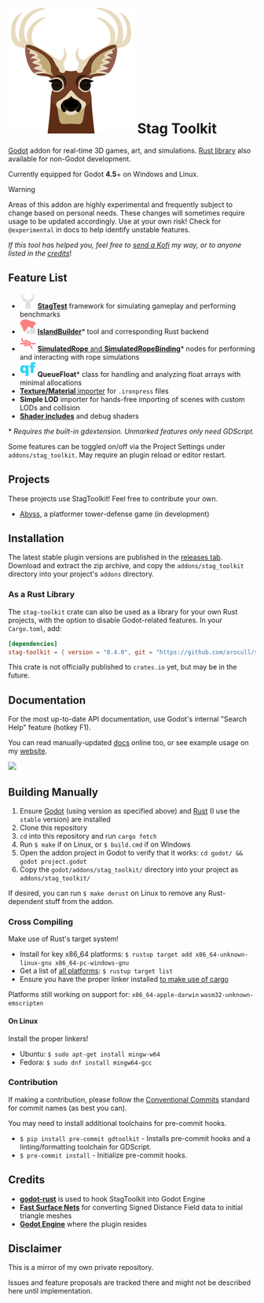 # ![](godot/icon.svg) Stag Toolkit

[Godot](https://godotengine.org/) addon for real-time 3D games, art, and simulations.
[Rust library](#as-a-rust-library) also available for non-Godot development.

Currently equipped for Godot **4.5**+ on Windows and Linux.

> [!WARNING]
> Areas of this addon are highly experimental and frequently subject to change based on personal needs.
> These changes will sometimes require usage to be updated accordingly.
> Use at your own risk!
> Check for `@experimental` in docs to help identify unstable features.

*If this tool has helped you, feel free to [send a Kofi](https://ko-fi.com/stagmath) my way, or to anyone listed in the [credits](#credits)*!

## Feature List

- ![](godot/addons/stag_toolkit/icons/icon_stagtoolkit_monochrome.svg) **[StagTest](docs/stagtest.md)** framework for simulating gameplay and performing benchmarks
- ![](godot/addons/stag_toolkit/icons/icon_islandbuilder.svg) **[IslandBuilder](https://alanocull.com/island_builder.html)**\* tool and corresponding Rust backend
- ![](godot/addons/stag_toolkit/icons/icon_simulatedropebinding.svg) [**SimulatedRope** and **SimulatedRopeBinding**](docs/simulatedrope.md)\* nodes for performing and interacting with rope simulations
- ![](godot/addons/stag_toolkit/icons/icon_queuefloat.svg) **QueueFloat**\* class for handling and analyzing float arrays with minimal allocations
- [**Texture/Material** importer](docs/ironpress.md) for `.ironpress` files
- **Simple LOD** importer for hands-free importing of scenes with custom LODs and collision
- **[Shader includes](godot/addons/stag_toolkit/utils/shader_includes)** and debug shaders

\* *Requires the built-in gdextension. Unmarked features only need GDScript.*

Some features can be toggled on/off via the Project Settings under `addons/stag_toolkit`. May require an plugin reload or editor restart.

## Projects

These projects use StagToolkit! Feel free to contribute your own.

- [Abyss](https://stagmath.itch.io/abyss-demo), a platformer tower-defense game (in development)

## Installation

The latest stable plugin versions are published in the [releases tab](https://github.com/arocull/stag-toolkit/releases). Download and extract the zip archive, and copy the `addons/stag_toolkit` directory into your project's `addons` directory.

### As a Rust Library

The `stag-toolkit` crate can also be used as a library for your own Rust projects, with the option to disable Godot-related features. In your `Cargo.toml`, add:

```toml
[dependencies]
stag-toolkit = { version = "0.4.0", git = "https://github.com/arocull/stag-toolkit", default-features = false }
```

This crate is not officially published to `crates.io` yet, but may be in the future.

## Documentation

For the most up-to-date API documentation, use Godot's internal "Search Help" feature (hotkey F1).

You can read manually-updated [docs](docs/) online too, or see example usage on my [website](https://alanocull.com/).

![](docs/images/godot-internal-docs.png)

## Building Manually

1. Ensure [Godot](https://godotengine.org/download/archive/) (using version as specified above) and [Rust](https://www.rust-lang.org/) (I use the `stable` version) are installed
2. Clone this repository
3. `cd` into this repository and run `cargo fetch`
4. Run `$ make` if on Linux, or `$ build.cmd` if on Windows
5. Open the addon project in Godot to verify that it works: `cd godot/ && godot project.godot`
6. Copy the `godot/addons/stag_toolkit/` directory into your project as `addons/stag_toolkit/`

If desired, you can run `$ make derust` on Linux to remove any Rust-dependent stuff from the addon.

### Cross Compiling

Make use of Rust's target system!

- Install for key x86_64 platforms: `$ rustup target add x86_64-unknown-linux-gnu x86_64-pc-windows-gnu`
- Get a list of [all platforms](https://doc.rust-lang.org/nightly/rustc/platform-support.html): `$ rustup target list`
- Ensure you have the proper linker installed [to make use of cargo](https://stackoverflow.com/a/62853319)

Platforms still working on support for: `x86_64-apple-darwin` `wasm32-unknown-emscripten`

#### On Linux

Install the proper linkers!

- Ubuntu: `$ sudo apt-get install mingw-w64`
- Fedora: `$ sudo dnf install mingw64-gcc`

### Contribution

If making a contribution, please follow the [Conventional Commits](https://www.conventionalcommits.org/en/v1.0.0/) standard for commit names (as best you can).

You may need to install additional toolchains for pre-commit hooks.

- `$ pip install pre-commit gdtoolkit` - Installs pre-commit hooks and a linting/formatting toolchain for GDScript.
- `$ pre-commit install` - Initialize pre-commit hooks.

## Credits

- **[godot-rust](https://godot-rust.github.io/)** is used to hook StagToolkit into Godot Engine
- **[Fast Surface Nets](https://github.com/bonsairobo/fast-surface-nets-rs)** for converting Signed Distance Field data to initial triangle meshes
- **[Godot Engine](https://godotengine.org/)** where the plugin resides

## Disclaimer

This is a mirror of my own private repository.

Issues and feature proposals are tracked there and might not be described here until implementation.
